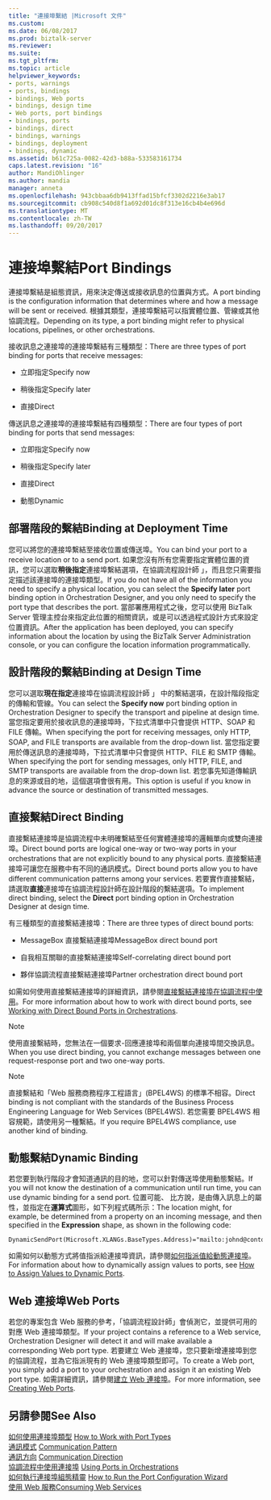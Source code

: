 ```yaml
---
title: "連接埠繫結 |Microsoft 文件"
ms.custom: 
ms.date: 06/08/2017
ms.prod: biztalk-server
ms.reviewer: 
ms.suite: 
ms.tgt_pltfrm: 
ms.topic: article
helpviewer_keywords:
- ports, warnings
- ports, bindings
- bindings, Web ports
- bindings, design time
- Web ports, port bindings
- bindings, ports
- bindings, direct
- bindings, warnings
- bindings, deployment
- bindings, dynamic
ms.assetid: b61c725a-0082-42d3-b88a-533583161734
caps.latest.revision: "16"
author: MandiOhlinger
ms.author: mandia
manager: anneta
ms.openlocfilehash: 943cbbaa6db9413ffad15bfcf3302d2216e3ab17
ms.sourcegitcommit: cb908c540d8f1a692d01dc8f313e16cb4b4e696d
ms.translationtype: MT
ms.contentlocale: zh-TW
ms.lasthandoff: 09/20/2017
---
```

# <a name="port-bindings"></a><span data-ttu-id="ea16a-102">連接埠繫結</span><span class="sxs-lookup"><span data-stu-id="ea16a-102">Port Bindings</span></span>
<span data-ttu-id="ea16a-103">連接埠繫結是組態資訊，用來決定傳送或接收訊息的位置與方式。</span><span class="sxs-lookup"><span data-stu-id="ea16a-103">A port binding is the configuration information that determines where and how a message will be sent or received.</span></span> <span data-ttu-id="ea16a-104">根據其類型，連接埠繫結可以指實體位置、管線或其他協調流程。</span><span class="sxs-lookup"><span data-stu-id="ea16a-104">Depending on its type, a port binding might refer to physical locations, pipelines, or other orchestrations.</span></span>  
  
 <span data-ttu-id="ea16a-105">接收訊息之連接埠的連接埠繫結有三種類型：</span><span class="sxs-lookup"><span data-stu-id="ea16a-105">There are three types of port binding for ports that receive messages:</span></span>  
  
-   <span data-ttu-id="ea16a-106">立即指定</span><span class="sxs-lookup"><span data-stu-id="ea16a-106">Specify now</span></span>  
  
-   <span data-ttu-id="ea16a-107">稍後指定</span><span class="sxs-lookup"><span data-stu-id="ea16a-107">Specify later</span></span>  
  
-   <span data-ttu-id="ea16a-108">直接</span><span class="sxs-lookup"><span data-stu-id="ea16a-108">Direct</span></span>  
  
 <span data-ttu-id="ea16a-109">傳送訊息之連接埠的連接埠繫結有四種類型：</span><span class="sxs-lookup"><span data-stu-id="ea16a-109">There are four types of port binding for ports that send messages:</span></span>  
  
-   <span data-ttu-id="ea16a-110">立即指定</span><span class="sxs-lookup"><span data-stu-id="ea16a-110">Specify now</span></span>  
  
-   <span data-ttu-id="ea16a-111">稍後指定</span><span class="sxs-lookup"><span data-stu-id="ea16a-111">Specify later</span></span>  
  
-   <span data-ttu-id="ea16a-112">直接</span><span class="sxs-lookup"><span data-stu-id="ea16a-112">Direct</span></span>  
  
-   <span data-ttu-id="ea16a-113">動態</span><span class="sxs-lookup"><span data-stu-id="ea16a-113">Dynamic</span></span>  
  
## <a name="binding-at-deployment-time"></a><span data-ttu-id="ea16a-114">部署階段的繫結</span><span class="sxs-lookup"><span data-stu-id="ea16a-114">Binding at Deployment Time</span></span>  
 <span data-ttu-id="ea16a-115">您可以將您的連接埠繫結至接收位置或傳送埠。</span><span class="sxs-lookup"><span data-stu-id="ea16a-115">You can bind your port to a receive location or to a send port.</span></span> <span data-ttu-id="ea16a-116">如果您沒有所有您需要指定實體位置的資訊，您可以選取**稍後指定**連接埠繫結選項，在協調流程設計師 」，而且您只需要指定描述該連接埠的連接埠類型。</span><span class="sxs-lookup"><span data-stu-id="ea16a-116">If you do not have all of the information you need to specify a physical location, you can select the **Specify later** port binding option in Orchestration Designer, and you only need to specify the port type that describes the port.</span></span> <span data-ttu-id="ea16a-117">當部署應用程式之後，您可以使用 BizTalk Server 管理主控台來指定此位置的相關資訊，或是可以透過程式設計方式來設定位置資訊。</span><span class="sxs-lookup"><span data-stu-id="ea16a-117">After the application has been deployed, you can specify information about the location by using the BizTalk Server Administration console, or you can configure the location information programmatically.</span></span>  
  
## <a name="binding-at-design-time"></a><span data-ttu-id="ea16a-118">設計階段的繫結</span><span class="sxs-lookup"><span data-stu-id="ea16a-118">Binding at Design Time</span></span>  
 <span data-ttu-id="ea16a-119">您可以選取**現在指定**連接埠在協調流程設計師 」 中的繫結選項，在設計階段指定的傳輸和管線。</span><span class="sxs-lookup"><span data-stu-id="ea16a-119">You can select the **Specify now** port binding option in Orchestration Designer to specify the transport and pipeline at design time.</span></span> <span data-ttu-id="ea16a-120">當您指定要用於接收訊息的連接埠時，下拉式清單中只會提供 HTTP、SOAP 和 FILE 傳輸。</span><span class="sxs-lookup"><span data-stu-id="ea16a-120">When specifying the port for receiving messages, only HTTP, SOAP, and FILE transports are available from the drop-down list.</span></span> <span data-ttu-id="ea16a-121">當您指定要用於傳送訊息的連接埠時，下拉式清單中只會提供 HTTP、FILE 和 SMTP 傳輸。</span><span class="sxs-lookup"><span data-stu-id="ea16a-121">When specifying the port for sending messages, only HTTP, FILE, and SMTP transports are available from the drop-down list.</span></span> <span data-ttu-id="ea16a-122">若您事先知道傳輸訊息的來源或目的地，這個選項會很有用。</span><span class="sxs-lookup"><span data-stu-id="ea16a-122">This option is useful if you know in advance the source or destination of transmitted messages.</span></span>  
  
## <a name="direct-binding"></a><span data-ttu-id="ea16a-123">直接繫結</span><span class="sxs-lookup"><span data-stu-id="ea16a-123">Direct Binding</span></span>  
 <span data-ttu-id="ea16a-124">直接繫結連接埠是協調流程中未明確繫結至任何實體連接埠的邏輯單向或雙向連接埠。</span><span class="sxs-lookup"><span data-stu-id="ea16a-124">Direct bound ports are logical one-way or two-way ports in your orchestrations that are not explicitly bound to any physical ports.</span></span> <span data-ttu-id="ea16a-125">直接繫結連接埠可讓您在服務中有不同的通訊模式。</span><span class="sxs-lookup"><span data-stu-id="ea16a-125">Direct bound ports allow you to have different communication patterns among your services.</span></span> <span data-ttu-id="ea16a-126">若要實作直接繫結，請選取**直接**連接埠在協調流程設計師在設計階段的繫結選項。</span><span class="sxs-lookup"><span data-stu-id="ea16a-126">To implement direct binding, select the **Direct** port binding option in Orchestration Designer at design time.</span></span>  
  
 <span data-ttu-id="ea16a-127">有三種類型的直接繫結連接埠：</span><span class="sxs-lookup"><span data-stu-id="ea16a-127">There are three types of direct bound ports:</span></span>  
  
-   <span data-ttu-id="ea16a-128">MessageBox 直接繫結連接埠</span><span class="sxs-lookup"><span data-stu-id="ea16a-128">MessageBox direct bound port</span></span>  
  
-   <span data-ttu-id="ea16a-129">自我相互關聯的直接繫結連接埠</span><span class="sxs-lookup"><span data-stu-id="ea16a-129">Self-correlating direct bound port</span></span>  
  
-   <span data-ttu-id="ea16a-130">夥伴協調流程直接繫結連接埠</span><span class="sxs-lookup"><span data-stu-id="ea16a-130">Partner orchestration direct bound port</span></span>  
  
 <span data-ttu-id="ea16a-131">如需如何使用直接繫結連接埠的詳細資訊，請參閱[直接繫結連接埠在協調流程中使用](../core/working-with-direct-bound-ports-in-orchestrations.md)。</span><span class="sxs-lookup"><span data-stu-id="ea16a-131">For more information about how to work with direct bound ports, see [Working with Direct Bound Ports in Orchestrations](../core/working-with-direct-bound-ports-in-orchestrations.md).</span></span>  
  
> [!NOTE]
>  <span data-ttu-id="ea16a-132">使用直接繫結時，您無法在一個要求-回應連接埠和兩個單向連接埠間交換訊息。</span><span class="sxs-lookup"><span data-stu-id="ea16a-132">When you use direct binding, you cannot exchange messages between one request-response port and two one-way ports.</span></span>  
  
> [!NOTE]
>  <span data-ttu-id="ea16a-133">直接繫結和「Web 服務商務程序工程語言」(BPEL4WS) 的標準不相容。</span><span class="sxs-lookup"><span data-stu-id="ea16a-133">Direct binding is not compliant with the standards of the Business Process Engineering Language for Web Services (BPEL4WS).</span></span> <span data-ttu-id="ea16a-134">若您需要 BPEL4WS 相容規範，請使用另一種繫結。</span><span class="sxs-lookup"><span data-stu-id="ea16a-134">If you require BPEL4WS compliance, use another kind of binding.</span></span>  
  
## <a name="dynamic-binding"></a><span data-ttu-id="ea16a-135">動態繫結</span><span class="sxs-lookup"><span data-stu-id="ea16a-135">Dynamic Binding</span></span>  
 <span data-ttu-id="ea16a-136">若您要到執行階段才會知道通訊的目的地，您可以針對傳送埠使用動態繫結。</span><span class="sxs-lookup"><span data-stu-id="ea16a-136">If you will not know the destination of a communication until run time, you can use dynamic binding for a send port.</span></span> <span data-ttu-id="ea16a-137">位置可能、 比方說，是由傳入訊息上的屬性，並指定在**運算式**圖形，如下列程式碼所示：</span><span class="sxs-lookup"><span data-stu-id="ea16a-137">The location might, for example, be determined from a property on an incoming message, and then specified in the **Expression** shape, as shown in the following code:</span></span>  
  
```  
DynamicSendPort(Microsoft.XLANGs.BaseTypes.Address)="mailto:johnd@contoso.com";  
```  
  
 <span data-ttu-id="ea16a-138">如需如何以動態方式將值指派給連接埠資訊，請參閱[如何指派值給動態連接埠](../core/how-to-use-expressions-to-assign-values-to-dynamic-ports.md)。</span><span class="sxs-lookup"><span data-stu-id="ea16a-138">For information about how to dynamically assign values to ports, see [How to Assign Values to Dynamic Ports](../core/how-to-use-expressions-to-assign-values-to-dynamic-ports.md).</span></span>  
  
## <a name="web-ports"></a><span data-ttu-id="ea16a-139">Web 連接埠</span><span class="sxs-lookup"><span data-stu-id="ea16a-139">Web Ports</span></span>  
 <span data-ttu-id="ea16a-140">若您的專案包含 Web 服務的參考，「協調流程設計師」會偵測它，並提供可用的對應 Web 連接埠類型。</span><span class="sxs-lookup"><span data-stu-id="ea16a-140">If your project contains a reference to a Web service, Orchestration Designer will detect it and will make available a corresponding Web port type.</span></span> <span data-ttu-id="ea16a-141">若要建立 Web 連接埠，您只要新增連接埠到您的協調流程，並為它指派現有的 Web 連接埠類型即可。</span><span class="sxs-lookup"><span data-stu-id="ea16a-141">To create a Web port, you simply add a port to your orchestration and assign it an existing Web port type.</span></span> <span data-ttu-id="ea16a-142">如需詳細資訊，請參閱[建立 Web 連接埠](../core/creating-web-ports.md)。</span><span class="sxs-lookup"><span data-stu-id="ea16a-142">For more information, see [Creating Web Ports](../core/creating-web-ports.md).</span></span>  
  
## <a name="see-also"></a><span data-ttu-id="ea16a-143">另請參閱</span><span class="sxs-lookup"><span data-stu-id="ea16a-143">See Also</span></span>  
 <span data-ttu-id="ea16a-144">[如何使用連接埠類型](../core/how-to-work-with-port-types.md) </span><span class="sxs-lookup"><span data-stu-id="ea16a-144">[How to Work with Port Types](../core/how-to-work-with-port-types.md) </span></span>  
 <span data-ttu-id="ea16a-145">[通訊模式](../core/communication-pattern.md) </span><span class="sxs-lookup"><span data-stu-id="ea16a-145">[Communication Pattern](../core/communication-pattern.md) </span></span>  
 <span data-ttu-id="ea16a-146">[通訊方向](../core/communication-direction.md) </span><span class="sxs-lookup"><span data-stu-id="ea16a-146">[Communication Direction](../core/communication-direction.md) </span></span>  
 <span data-ttu-id="ea16a-147">[協調流程中使用連接埠](../core/using-ports-in-orchestrations.md) </span><span class="sxs-lookup"><span data-stu-id="ea16a-147">[Using Ports in Orchestrations](../core/using-ports-in-orchestrations.md) </span></span>  
 <span data-ttu-id="ea16a-148">[如何執行連接埠組態精靈](../core/how-to-run-the-port-configuration-wizard.md) </span><span class="sxs-lookup"><span data-stu-id="ea16a-148">[How to Run the Port Configuration Wizard](../core/how-to-run-the-port-configuration-wizard.md) </span></span>  
 [<span data-ttu-id="ea16a-149">使用 Web 服務</span><span class="sxs-lookup"><span data-stu-id="ea16a-149">Consuming Web Services</span></span>](../core/consuming-web-services.md)
